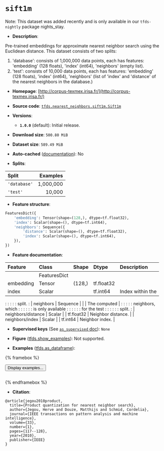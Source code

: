 <div itemscope itemtype="http://schema.org/Dataset">
  <div itemscope itemprop="includedInDataCatalog" itemtype="http://schema.org/DataCatalog">
    <meta itemprop="name" content="TensorFlow Datasets" />
  </div>
  <meta itemprop="name" content="sift1m" />
  <meta itemprop="description" content="Pre-trained embeddings for approximate nearest neighbor search using the&#10;Euclidean distance. This dataset consists of two splits:&#10;&#10;  1. &#x27;database&#x27;: consists of 1,000,000 data points, each has features:&#10;    &#x27;embedding&#x27; (128 floats), &#x27;index&#x27; (int64), &#x27;neighbors&#x27; (empty list).&#10;  2. &#x27;test&#x27;: consists of 10,000 data points, each has features: &#x27;embedding&#x27; (128&#10;    floats), &#x27;index&#x27; (int64), &#x27;neighbors&#x27; (list of &#x27;index&#x27; and &#x27;distance&#x27;&#10;    of the nearest neighbors in the database.)&#10;&#10;To use this dataset:&#10;&#10;```python&#10;import tensorflow_datasets as tfds&#10;&#10;ds = tfds.load(&#x27;sift1m&#x27;, split=&#x27;train&#x27;)&#10;for ex in ds.take(4):&#10;  print(ex)&#10;```&#10;&#10;See [the guide](https://www.tensorflow.org/datasets/overview) for more&#10;informations on [tensorflow_datasets](https://www.tensorflow.org/datasets).&#10;&#10;" />
  <meta itemprop="url" content="https://www.tensorflow.org/datasets/catalog/sift1m" />
  <meta itemprop="sameAs" content="http://corpus-texmex.irisa.fr/" />
  <meta itemprop="citation" content="@article{jegou2010product,&#10;  title={Product quantization for nearest neighbor search},&#10;  author={Jegou, Herve and Douze, Matthijs and Schmid, Cordelia},&#10;  journal={IEEE transactions on pattern analysis and machine intelligence},&#10;  volume={33},&#10;  number={1},&#10;  pages={117--128},&#10;  year={2010},&#10;  publisher={IEEE}&#10;}" />
</div>

# `sift1m`


Note: This dataset was added recently and is only available in our
`tfds-nightly` package
<span class="material-icons" title="Available only in the tfds-nightly package">nights_stay</span>.

*   **Description**:

Pre-trained embeddings for approximate nearest neighbor search using the
Euclidean distance. This dataset consists of two splits:

1.  'database': consists of 1,000,000 data points, each has features:
    'embedding' (128 floats), 'index' (int64), 'neighbors' (empty list).
2.  'test': consists of 10,000 data points, each has features: 'embedding' (128
    floats), 'index' (int64), 'neighbors' (list of 'index' and 'distance' of the
    nearest neighbors in the database.)

*   **Homepage**:
    [http://corpus-texmex.irisa.fr/](http://corpus-texmex.irisa.fr/)

*   **Source code**:
    [`tfds.nearest_neighbors.sift1m.Sift1m`](https://github.com/tensorflow/datasets/tree/master/tensorflow_datasets/nearest_neighbors/sift1m/sift1m.py)

*   **Versions**:

    *   **`1.0.0`** (default): Initial release.

*   **Download size**: `500.80 MiB`

*   **Dataset size**: `589.49 MiB`

*   **Auto-cached**
    ([documentation](https://www.tensorflow.org/datasets/performances#auto-caching)):
    No

*   **Splits**:

Split        | Examples
:----------- | --------:
`'database'` | 1,000,000
`'test'`     | 10,000

*   **Feature structure**:

```python
FeaturesDict({
    'embedding': Tensor(shape=(128,), dtype=tf.float32),
    'index': Scalar(shape=(), dtype=tf.int64),
    'neighbors': Sequence({
        'distance': Scalar(shape=(), dtype=tf.float32),
        'index': Scalar(shape=(), dtype=tf.int64),
    }),
})
```

*   **Feature documentation**:

| Feature            | Class        | Shape  | Dtype      | Description        |
| :----------------- | :----------- | :----- | :--------- | :----------------- |
|                    | FeaturesDict |        |            |                    |
| embedding          | Tensor       | (128,) | tf.float32 |                    |
| index              | Scalar       |        | tf.int64   | Index within the   |
:                    :              :        :            : split.             :
| neighbors          | Sequence     |        |            | The computed       |
:                    :              :        :            : neighbors, which   :
:                    :              :        :            : is only available  :
:                    :              :        :            : for the test       :
:                    :              :        :            : split.             :
| neighbors/distance | Scalar       |        | tf.float32 | Neighbor distance. |
| neighbors/index    | Scalar       |        | tf.int64   | Neighbor index.    |

*   **Supervised keys** (See
    [`as_supervised` doc](https://www.tensorflow.org/datasets/api_docs/python/tfds/load#args)):
    `None`

*   **Figure**
    ([tfds.show_examples](https://www.tensorflow.org/datasets/api_docs/python/tfds/visualization/show_examples)):
    Not supported.

*   **Examples**
    ([tfds.as_dataframe](https://www.tensorflow.org/datasets/api_docs/python/tfds/as_dataframe)):

<!-- mdformat off(HTML should not be auto-formatted) -->

{% framebox %}

<button id="displaydataframe">Display examples...</button>
<div id="dataframecontent" style="overflow-x:auto"></div>
<script>
const url = "https://storage.googleapis.com/tfds-data/visualization/dataframe/sift1m-1.0.0.html";
const dataButton = document.getElementById('displaydataframe');
dataButton.addEventListener('click', async () => {
  // Disable the button after clicking (dataframe loaded only once).
  dataButton.disabled = true;

  const contentPane = document.getElementById('dataframecontent');
  try {
    const response = await fetch(url);
    // Error response codes don't throw an error, so force an error to show
    // the error message.
    if (!response.ok) throw Error(response.statusText);

    const data = await response.text();
    contentPane.innerHTML = data;
  } catch (e) {
    contentPane.innerHTML =
        'Error loading examples. If the error persist, please open '
        + 'a new issue.';
  }
});
</script>

{% endframebox %}

<!-- mdformat on -->

*   **Citation**:

```
@article{jegou2010product,
  title={Product quantization for nearest neighbor search},
  author={Jegou, Herve and Douze, Matthijs and Schmid, Cordelia},
  journal={IEEE transactions on pattern analysis and machine intelligence},
  volume={33},
  number={1},
  pages={117--128},
  year={2010},
  publisher={IEEE}
}
```

